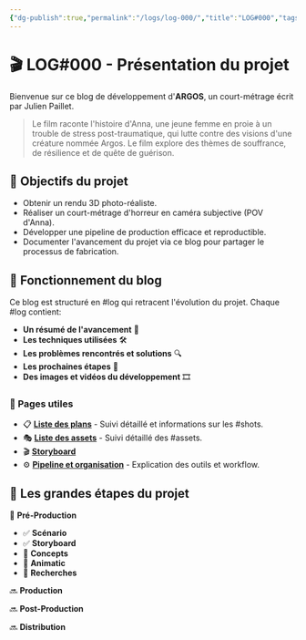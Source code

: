 ```yaml
---
{"dg-publish":true,"permalink":"/logs/log-000/","title":"LOG#000","tags":["log","gardenEntry","gardenEntry","gardenEntry","gardenEntry"],"created":"2025-01-13","updated":"2025-02-16"}
---
```


# 🎬 LOG#000 - Présentation du projet
Bienvenue sur ce blog de développement d'**ARGOS**, un court-métrage écrit par Julien Paillet.

> Le film raconte l'histoire d'Anna, une jeune femme en proie à un trouble de stress post-traumatique, qui lutte contre des visions d'une créature nommée Argos. Le film explore des thèmes de souffrance, de résilience et de quête de guérison.
## 🚀 Objectifs du projet
- Obtenir un rendu 3D photo-réaliste.
- Réaliser un court-métrage d'horreur en caméra subjective (POV d'Anna).
- Développer une pipeline de production efficace et reproductible.
- Documenter l'avancement du projet via ce blog pour partager le processus de fabrication.
## 📖 Fonctionnement du blog
Ce blog est structuré en #log qui retracent l'évolution du projet. Chaque #log contient:
- **Un résumé de l'avancement** 📌
- **Les techniques utilisées** 🛠️
- **Les problèmes rencontrés et solutions** 🔍
- **Les prochaines étapes** 🎯
- **Des images et vidéos du développement** 🎞️
### 📂 Pages utiles
- 📋 **[Liste des plans](shots_list)** - Suivi détaillé et informations sur les #shots.
- 🎭 **[Liste des assets](assets_list)** - Suivi détaillé des #assets.
- 🎬 **[Storyboard](storyboard)** 
- ⚙️ **[Pipeline et organisation](pipeline)** - Explication des outils et workflow.
## 🔄 Les grandes étapes du projet

🔄 **Pré-Production** 
- ✅ **Scénario**
- ✅ **Storyboard**
- 🔄 **Concepts**
- 🔄 **Animatic**
- 🔄 **Recherches**

🔜 **Production**

🔜 **Post-Production**

🔜 **Distribution**




